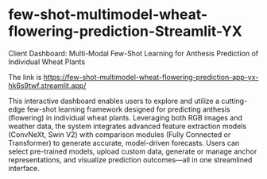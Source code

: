 # few-shot-multimodel-wheat-flowering-prediction-Streamlit-YX
Client Dashboard: Multi-Modal Few-Shot Learning for Anthesis Prediction of Individual Wheat Plants

The link is https://few-shot-multimodel-wheat-flowering-prediction-app-yx-hk6s9twf.streamlit.app/

This interactive dashboard enables users to explore and utilize a cutting-edge few-shot learning framework designed for predicting anthesis (flowering) in individual wheat plants. Leveraging both RGB images and weather data, the system integrates advanced feature extraction models (ConvNeXt, Swin V2) with comparison modules (Fully Connected or Transformer) to generate accurate, model-driven forecasts. Users can select pre-trained models, upload custom data, generate or manage anchor representations, and visualize prediction outcomes—all in one streamlined interface.

